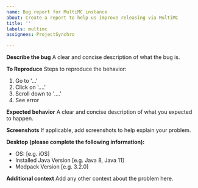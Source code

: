 ```yaml
---
name: Bug report for MultiMC instance
about: Create a report to help us improve releasing via MultiMC
title: ''
labels: multimc
assignees: ProjectSynchro

---
```


**Describe the bug**
A clear and concise description of what the bug is.

**To Reproduce**
Steps to reproduce the behavior:
1. Go to '...'
2. Click on '....'
3. Scroll down to '....'
4. See error

**Expected behavior**
A clear and concise description of what you expected to happen.

**Screenshots**
If applicable, add screenshots to help explain your problem.

**Desktop (please complete the following information):**
 - OS: [e.g. iOS]
 - Installed Java Version [e.g. Java 8, Java 11]
 - Modpack Version [e.g. 3.2.0]

**Additional context**
Add any other context about the problem here.
